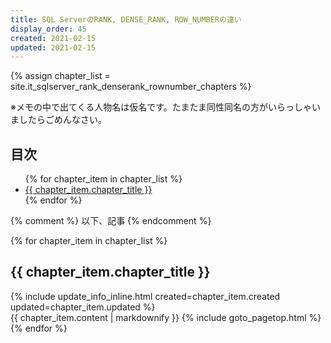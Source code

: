 ```yaml
---
title: SQL ServerのRANK, DENSE_RANK, ROW_NUMBERの違い
display_order: 45
created: 2021-02-15
updated: 2021-02-15
---
```

{% assign chapter_list = site.it_sqlserver_rank_denserank_rownumber_chapters %}

※メモの中で出てくる人物名は仮名です。たまたま同性同名の方がいらっしゃいましたらごめんなさい。

## <a name="index">目次</a>

<ul>
{% for chapter_item in chapter_list %}
<li><a href="#{{ chapter_item.chapter_id }}">{{ chapter_item.chapter_title }}</a></li>
{% endfor %}
</ul>

{% comment %} 以下、記事 {% endcomment %}

{% for chapter_item in chapter_list %}
## <a name="{{ chapter_item.chapter_id }}">{{ chapter_item.chapter_title }}</a>
<div class="chapter-updated">{% include update_info_inline.html created=chapter_item.created updated=chapter_item.updated %}</div>
{{ chapter_item.content | markdownify }}
{% include goto_pagetop.html %}
{% endfor %}
